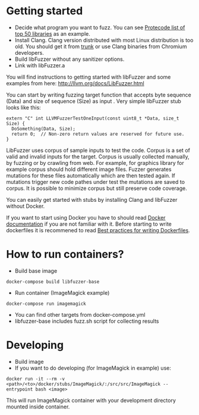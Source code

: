 # Getting started
* Decide what program you want to fuzz. You can see [Protecode list of top 50 libraries](https://github.com/ouspg/libfuzzerfication/blob/master/doc/protecode-sc-top-components-native-20160609.txt) as an example.
* Install Clang. Clang version distributed with most Linux distribution is too old. You should get it from [trunk](http://clang.llvm.org/get_started.html) or use Clang binaries from Chromium developers.
* Build libFuzzer without any sanitizer options.
* Link with libFuzzer.a

You will find instructions to getting started with libFuzzer and some examples from here:
http://llvm.org/docs/LibFuzzer.html

You can start by writing fuzzing target function that accepts byte sequence (Data) and size of sequence (Size) as input . Very simple libFuzzer stub looks like this:

```
extern "C" int LLVMFuzzerTestOneInput(const uint8_t *Data, size_t Size) {
  DoSomething(Data, Size);
  return 0;  // Non-zero return values are reserved for future use.
}
```

LibFuzzer uses corpus of sample inputs to test the code. Corpus is a set of valid and invalid inputs for the target. Corpus is usually collected manually, by fuzzing or by crawling from web. For example, for graphics library for example corpus should hold different image files. Fuzzer generates mutations for these files automatically which are then tested again. If mutations trigger new code pathes under test the mutations are saved to corpus. It is possible to minimize corpus but still preserve code coverage.

You can easily get started with stubs by installing Clang and libFuzzer without Docker.

If you want to start using Docker you have to should read  [Docker documentation](https://docs.docker.com/) if you are not familiar with it. Before starting to write dockerfiles it is recommened to read [Best practices for writing Dockerfiles](https://docs.docker.com/engine/userguide/eng-image/dockerfile_best-practices/).

# How to run containers?
* Build base image
```
docker-compose build libfuzzer-base
```
* Run container (ImageMagick example)
```
docker-compose run imagemagick
```
* You can find other targets from docker-compose.yml
* libfuzzer-base includes fuzz.sh script for collecting results

# Developing
* Build image
* If you want to do developing (for ImageMagick in example) use:
```
docker run -it --rm -v <path>/<to>/docker/stubs/ImageMagick/:/src/src/ImageMagick --entrypoint bash <image>
```
This will run ImageMagick container with your development directory mounted inside container.
